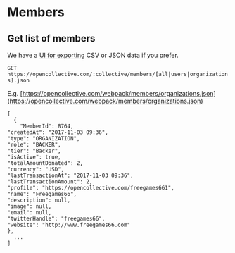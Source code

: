 # Members

## Get list of members

We have a [UI for exporting](../../collectives/data-export.md) CSV or JSON data if you prefer.

`GET https://opencollective.com/:collective/members/[all|users|organizations].json`

E.g. [https://opencollective.com/webpack/members/organizations.json](https://opencollective.com/webpack/members/organizations.json)

```text
[
  {
    "MemberId": 8764,
"createdAt": "2017-11-03 09:36",
"type": "ORGANIZATION",
"role": "BACKER",
"tier": "Backer",
"isActive": true,
"totalAmountDonated": 2,
"currency": "USD",
"lastTransactionAt": "2017-11-03 09:36",
"lastTransactionAmount": 2,
"profile": "https://opencollective.com/freegames661",
"name": "Freegames66",
"description": null,
"image": null,
"email": null,
"twitterHandle": "freegames66",
"website": "http://www.freegames66.com"
},
  ...
]
```

## 

